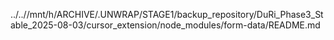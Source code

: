 ../..//mnt/h/ARCHIVE/.UNWRAP/STAGE1/backup_repository/DuRi_Phase3_Stable_2025-08-03/cursor_extension/node_modules/form-data/README.md